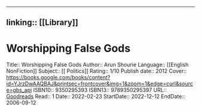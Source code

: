 
---
linking:: [[Library]]
---
# Worshipping False Gods
Title:: Worshipping False Gods
Author:: Arun Shourie
Language:: [[English NonFiction]]
Subject:: [[ Politics]]
Rating:: 1/10
Publish date:: 2012
Cover:: https://books.google.com/books/content?id=YJrzDwAAQBAJ&printsec=frontcover&img=1&zoom=1&edge=curl&source=gbs_api
ISBN10:: 9350295393
ISBN13:: 9789350295397
URL:: [Goodreads](https://www.goodreads.com/search?qid=&q=9789350295397)
Read:: 1
Date:: 2022-02-23
StartDate:: 2022-12-12
EndDate:: 2006-09-12